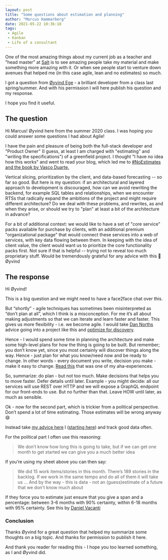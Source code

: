 ```yaml
---
layout: post
title: "Some questions about estimation and planning"
author: "Marcus Hammarberg"
date: 2021-05-22 10:36:18
tags:
 - Agile
 - Kanban
 - Life of a consultant
---
```


One of the most amazing things about my current job as a teacher and "head master" at [Salt](https://www.salt.study) is to see amazing people take my material and make something more amazing with it. Or when see people start to venture down avenues that helped me (in this case agile, lean and no estimates) so much.

I got a question from [Øyvind Ege](https://www.linkedin.com/in/oyvind-ege/) - a brilliant developer from a class last spring/summer. And with his permission I will here publish his question and my response.

I hope you find it useful.

<!-- excerpt-end -->

## The question

Hi Marcus! Øyvind here from the summer 2020 class. I was hoping you could answer some questions I had about Agile!

I have the pain and pleasure of being both the full-stack developer and "Product Owner" (I guess, at least I am charged with "estimating" and "writing the specifications") of a greenfield project. I thought "I have no idea how this works" and went to read your blog, which led me to [#NoEstimates and the book by Vasco Duarte.](http://noestimatesbook.com/about-the-book/)

Vertical slicing, prioritization by the client, and data-based forecasting -- so far so good. But here is my question: if an architectural and layered approach to development is discouraged, how can we avoid rewriting the backend, for example SQL tables and relationships, when we encounter RTSs that radically expand the ambitions of the project and might require different architecture? Do we deal with these problems, and rewrites, as and when they arise, or should we try to "plan" at least a bit of the architecture in advance?

For a bit of additional context: we would like to have a set of "core service" packs available for purchase by clients, with an additional premium "organizational package" that would connect these services into a web of services, with key data flowing between them. In keeping with the idea of client value, the client would want us to prioritize the core functionality packs first.
Not sure if that is helpful -- trying not to reveal too much proprietary stuff.
Would be tremendously grateful for any advice with this :slightly_smiling_face:
Øyvind

## The response

Hi Øyvind!

This is a big question and we might need to have a face2face chat over this.

But “shortly” - agile techniques has sometimes been misinterpreted as “don’t plan at all”, which I think is a misconception. For me it’s all about making adjustments so that we can iterate and learn faster and faster. This gives us more flexibility - i.e. we become agile.
I would take [Dan Norths](https://dannorth.net/) advice going into a project like this and [optimize for discovery]( https://dannorth.net/2010/08/30/introducing-deliberate-discovery/).

Hence - I would spend some time in planning the architecture and make some high-level plans for how the thing is going to be built. But remember; you don’t know yet, since you most certainly will discover things along the way. Hence - just plan for what you know/need now and be ready to change. In other words - every document you write, decision you make - make it easy to change. [Read this](http://www.marcusoft.net/2013/04/WhatDoYouOptimizeFor.html)  that was one of my aha-experiences.

So, summarize: do plan - but not too much. Make decisions that helps you to move faster. Defer details until later. Example - you might decide: all our services will use REST over HTTP and we will expose a GraphQL endpoint for our front-ends to use. But no further than that. Leave HOW until later, as much as sensible.

Ok - now for the second part, which is trickier from a political perspective. Don’t spend a lot of time estimating. Those estimates will be wrong anyway :smile:

Instead take [my advice here](https://www.marcusoft.net/2019/03/kanbanstats-an-average-improvement.htm) l ([starting here](http://www.marcusoft.net/2019/01/kanbanstats-simplify-process-stats-get-started.html))  and track good data often.

For the political part I often use this reasoning:

> We don’t know how long this is going to take, but if we can get one month to get started we can give you a much better idea

If you’re using my sheet above you can then say:

> We did 15 work items/stories in this month. There’s 189 stories in the backlog. If we work in the same tempo and do all of them it will take us … And by the way - this is data - not an (guess)estimate of a future that we don't know much about

If they force you to estimate just ensure that you give a span and a percentage: between 3-6 months with 90% certainty, within 6-18 months with 95% certainty. See this by [Daniel Vacanti]( https://www.youtube.com/watch?v=aG5Eet6BJTc)

### Conclusion

Thanks Øyvind for a great question that helped my summarize some thoughts on a big topic. And thanks for permission to publish it here.

And thank you reader for reading this - I hope you too learned something, as I and Øyvind did.
